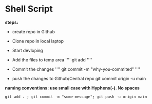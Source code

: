 # Shell Script 

**steps:**
* create repo in Github 
* Clone repo in local laptop 
* Start devloping 
* Add the files to temp area 
''''
git add <file-name> 
''''

* Commit the changes 
''''
git commit -m "why-you-commited" 
''''

* push the changes to Github/Central repo 
  git commit origin -u main  

**naming conventions:  use small case with Hyphens(-). No spaces**  

``` 
git add . ; git commit -m "some-message"; git push -u origin main

